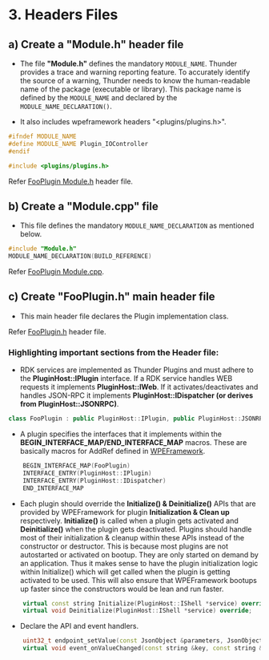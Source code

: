 # 3. Headers Files

## a) Create a "Module.h" header file

- The file **"Module.h"** defines the mandatory `MODULE_NAME`. Thunder provides a trace and warning reporting feature. To accurately identify the source of a warning, Thunder needs to know the human-readable name of the package (executable or library). This package name is defined by the `MODULE_NAME` and declared by the `MODULE_NAME_DECLARATION()`.

- It also includes wpeframework headers "<plugins/plugins.h>".
```C++
#ifndef MODULE_NAME
#define MODULE_NAME Plugin_IOController
#endif

#include <plugins/plugins.h>
```
Refer [FooPlugin Module.h](./FooPlugin/Module.h) header file.

## b) Create a "Module.cpp" file
- This file defines the mandatory `MODULE_NAME_DECLARATION` as mentioned below.
```C++
#include "Module.h"
MODULE_NAME_DECLARATION(BUILD_REFERENCE)
```
Refer [FooPlugin Module.cpp](./FooPlugin/Module.cpp).

## c) Create "FooPlugin.h" main header file
- This main header file declares the Plugin implementation class.

Refer [FooPlugin.h](./FooPlugin/FooPlugin.h) header file.

### Highlighting important sections from the Header file:

- RDK services are implemented as Thunder Plugins and must adhere to the **PluginHost::IPlugin** interface. If a RDK service handles WEB requests it implements **PluginHost::IWeb**. If it activates/deactivates and handles JSON-RPC it implements **PluginHost::IDispatcher (or derives from PluginHost::JSONRPC)**.
```C++
class FooPlugin : public PluginHost::IPlugin, public PluginHost::JSONRPC
```

- A plugin specifies the interfaces that it implements within the **BEGIN_INTERFACE_MAP/END_INTERFACE_MAP** macros. These are basically macros for AddRef defined in [WPEFramework](https://github.com/rdkcentral/Thunder/blob/master/Source/core/Services.h#L362).

```C++
    BEGIN_INTERFACE_MAP(FooPlugin)
    INTERFACE_ENTRY(PluginHost::IPlugin)
    INTERFACE_ENTRY(PluginHost::IDispatcher)
    END_INTERFACE_MAP
```

- Each plugin should override the **Initialize() & Deinitialize()** APIs that are provided by WPEFramework for plugin **Initialization & Clean up** respectively. **Initialize()** is called when a plugin gets activated and **Deinitialize()** when the plugin gets deactivated. Plugins should handle most of their initialization & cleanup within these APIs instead of the constructor or destructor. This is because most plugins are not autostarted or activated on bootup. They are only started on demand by an application. Thus it makes sense to have the plugin initialization logic within Initialize() which will get called when the plugin is getting activated to be used. This will also ensure that WPEFramework bootups up faster since the constructors would be lean and run faster.

```C++
    virtual const string Initialize(PluginHost::IShell *service) override;
    virtual void Deinitialize(PluginHost::IShell *service) override;
```

- Declare the API and event handlers.
```C++
    uint32_t endpoint_setValue(const JsonObject &parameters, JsonObject &response);
    virtual void event_onValueChanged(const string &key, const string &value);
```



